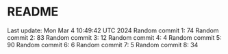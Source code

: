 # README

Last update: Mon Mar  4 10:49:42 UTC 2024
Random commit 1: 74
Random commit 2: 83
Random commit 3: 12
Random commit 4: 4
Random commit 5: 90
Random commit 6: 6
Random commit 7: 5
Random commit 8: 34
